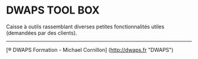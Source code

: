 # DWAPS TOOL BOX
Caisse à outils rassemblant diverses petites fonctionnalités utiles (demandées par des clients).

---

[® DWAPS Formation - Michael Cornillon] (http://dwaps.fr "DWAPS")

